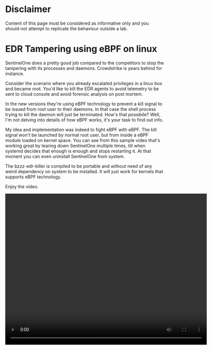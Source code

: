 # Disclaimer

Content of this page must be considered as informative only and you should not attempt to replicate the behaviour outside a lab.

# EDR Tampering using eBPF on linux

SentinelOne does a pretty good job compared to the competitors to stop the tampering with its processes and daemons. Crowdstrike is years behind for instance.

Consider the scenario where you already escalated privileges in a linux box and became root. You'd like to kill the EDR agents to avoid telemetry to be sent to cloud console and avoid forensic analysis on post mortem.

In the new versions they're using eBPF technology to prevent a kill signal to be issued from root user to their daemons. In that case the shell process trying to kill the daemon will just be terminated. How's that possibile? Well, I'm not delving into details of how eBPF works, it's your task to find out info.

My idea and implementation was indeed to fight eBPF with eBPF.
The kill signal won't be launched by normal root user, but from inside a eBPF module loaded on kernel space.
You can see from this sample video that's working great by tearing down SentinelOne multiple times, till when systemd decides that enough is enough and stops restarting it. At that moment you can even uninstall SentinelOne from system.

The bzzz-edr-killer is compiled to be portable and without need of any weird dependency on system to be installed. It will just work for kernels that supports eBPF technology.

Enjoy the video.

<video src="s1bypass.mp4" width="640" height="480" controls></video>

